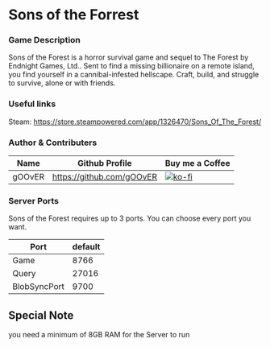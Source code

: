 # Sons of the Forrest

### Game Description

Sons of the Forest is a horror survival game and sequel to The Forest by Endnight Games, Ltd.. Sent to find a missing billionaire on a remote island, you find yourself in a cannibal-infested hellscape. Craft, build, and struggle to survive, alone or with friends.

### Useful links

Steam: https://store.steampowered.com/app/1326470/Sons_Of_The_Forest/

### Author & Contributers
| Name        | Github Profile  | Buy me a Coffee |
| ------------- |-------------|-------------|
|   gOOvER   | https://github.com/gOOvER | [![ko-fi](https://ko-fi.com/img/githubbutton_sm.svg)](https://ko-fi.com/B0B351D0Q) |


### Server Ports

Sons of the Forest requires up to 3 ports. You can choose every port you want.

| Port    | default       |
|---------|---------------|
| Game    |     8766     |
| Query     |     27016     |
| BlobSyncPort | 9700       |

## Special Note

you need a minimum of 8GB RAM for the Server to run